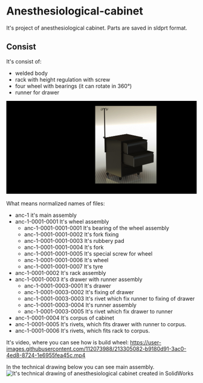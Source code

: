 # Anesthesiological-cabinet
 It's project of anesthesiological cabinet. Parts are saved in sldprt format. 
## Consist
It's consist of:
* welded body
* rack with height regulation with screw
* four wheel with bearings (it can rotate in 360°)
* runner for drawer

![It's photo of anesthesiological cabinet rendered in SolidWorks](https://github.com/wleng2001/anesthesiological-cabinet/blob/main/prototyp%20V.JPG)

What means normalized names of files:
* anc-1 it's main assembly
* anc-1-0001-0001 It's wheel assembly
	- anc-1-0001-0001-0001 It's bearing of the wheel assembly
	- anc-1-0001-0001-0002 It's fork fixing
	- anc-1-0001-0001-0003 It's rubbery pad
	- anc-1-0001-0001-0004 It's fork
	- anc-1-0001-0001-0005 It's special screw for wheel
	- anc-1-0001-0001-0006 It's wheel
	- anc-1-0001-0001-0007 It's tyre
* anc-1-0001-0002 It's rack assembly
* anc-1-0001-0003 it's drawer with runner assembly
	- anc-1-0001-0003-0001 It's drawer
	- anc-1-0001-0003-0002 It's fixing of drawer
	- anc-1-0001-0003-0003 It's rivet which fix runner to fixing of drawer
	- anc-1-0001-0003-0004 It's runner assembly
	- anc-1-0001-0003-0005 It's rivet which fix drawer to runner
* anc-1-0001-0004 It's corpus of cabinet
* anc-1-0001-0005 It's rivets, which fits drawer with runner to corpus.
* anc-1-0001-0006 It's rivets, which fits rack to corpus.

It's video, where you can see how is build wheel:
https://user-images.githubusercontent.com/112073988/213305082-b9180d91-3ac0-4ed8-8724-1e6955fea45c.mp4

In the technical drawing below you can see main assembly.
![It's technical drawing of anesthesiological cabinet created in SolidWorks](https://github.com/wleng2001/anesthesiological-cabinet/blob/main/technical%20drawing/anc-1.JPG)


